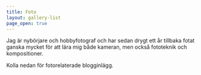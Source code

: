 ```yaml
---
title: Foto
layout: gallery-list
page_open: true
---
```


Jag är nybörjare och hobbyfotograf och har sedan drygt ett år tillbaka fotat ganska mycket för att lära mig både kameran, men också fototeknik och kompositioner.

Kolla nedan för fotorelaterade blogginlägg.

